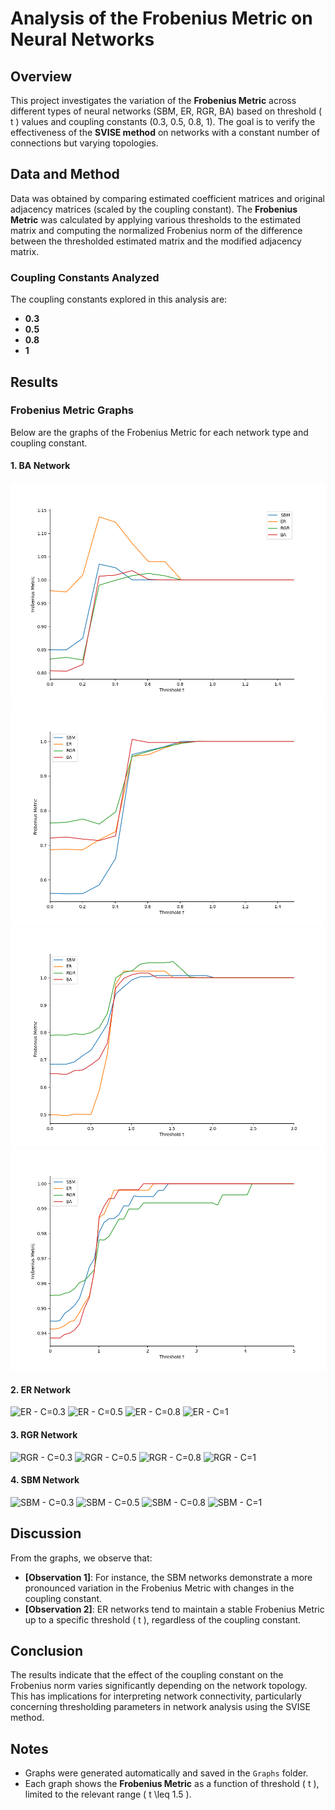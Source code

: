 # Analysis of the Frobenius Metric on Neural Networks

## Overview
This project investigates the variation of the **Frobenius Metric** across different types of neural networks (SBM, ER, RGR, BA) based on threshold \( t \) values and coupling constants (0.3, 0.5, 0.8, 1). The goal is to verify the effectiveness of the **SVISE method** on networks with a constant number of connections but varying topologies.

## Data and Method
Data was obtained by comparing estimated coefficient matrices and original adjacency matrices (scaled by the coupling constant). The **Frobenius Metric** was calculated by applying various thresholds to the estimated matrix and computing the normalized Frobenius norm of the difference between the thresholded estimated matrix and the modified adjacency matrix.

### Coupling Constants Analyzed
The coupling constants explored in this analysis are:
- **0.3**
- **0.5**
- **0.8**
- **1**

## Results

### Frobenius Metric Graphs
Below are the graphs of the Frobenius Metric for each network type and coupling constant.

#### 1. BA Network
![BA - C=0.3](Graphs/Frobenius_BA_C03.png)
![BA - C=0.5](Graphs/Frobenius_BA_C05.png)
![BA - C=0.8](Graphs/Frobenius_BA_C08.png)
![BA - C=1](Graphs/Frobenius_BA_C1.png)

#### 2. ER Network
![ER - C=0.3](Graphs/Frobenius_ER_C03.png)
![ER - C=0.5](Graphs/Frobenius_ER_C05.png)
![ER - C=0.8](Graphs/Frobenius_ER_C08.png)
![ER - C=1](Graphs/Frobenius_ER_C1.png)

#### 3. RGR Network
![RGR - C=0.3](Graphs/Frobenius_RGR_C03.png)
![RGR - C=0.5](Graphs/Frobenius_RGR_C05.png)
![RGR - C=0.8](Graphs/Frobenius_RGR_C08.png)
![RGR - C=1](Graphs/Frobenius_RGR_C1.png)

#### 4. SBM Network
![SBM - C=0.3](Graphs/Frobenius_SBM_C03.png)
![SBM - C=0.5](Graphs/Frobenius_SBM_C05.png)
![SBM - C=0.8](Graphs/Frobenius_SBM_C08.png)
![SBM - C=1](Graphs/Frobenius_SBM_C1.png)

## Discussion
From the graphs, we observe that:
- **[Observation 1]**: For instance, the SBM networks demonstrate a more pronounced variation in the Frobenius Metric with changes in the coupling constant.
- **[Observation 2]**: ER networks tend to maintain a stable Frobenius Metric up to a specific threshold \( t \), regardless of the coupling constant.

## Conclusion
The results indicate that the effect of the coupling constant on the Frobenius norm varies significantly depending on the network topology. This has implications for interpreting network connectivity, particularly concerning thresholding parameters in network analysis using the SVISE method.

## Notes
- Graphs were generated automatically and saved in the `Graphs` folder.
- Each graph shows the **Frobenius Metric** as a function of threshold \( t \), limited to the relevant range \( t \leq 1.5 \).

